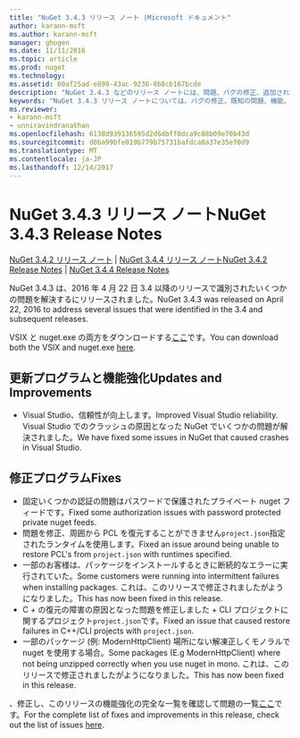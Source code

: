 ```yaml
---
title: "NuGet 3.4.3 リリース ノート |Microsoft ドキュメント"
author: karann-msft
ms.author: karann-msft
manager: ghogen
ms.date: 11/11/2016
ms.topic: article
ms.prod: nuget
ms.technology: 
ms.assetid: 60af25ad-e899-43ac-9236-8b8cb167bcde
description: "NuGet 3.4.3 などのリリース ノートには、問題、バグの修正、追加された機能、および Dcr が知られています。"
keywords: "NuGet 3.4.3 リリース ノートについては、バグの修正、既知の問題、機能、Dcr を追加します。"
ms.reviewer:
- karann-msft
- unniravindranathan
ms.openlocfilehash: 6138d939136595d2d6dbff0dca9c88b09e70b43d
ms.sourcegitcommit: d0ba99bfe019b779b75731bafdca8a37e35ef0d9
ms.translationtype: MT
ms.contentlocale: ja-JP
ms.lasthandoff: 12/14/2017
---
```

# <a name="nuget-343-release-notes"></a><span data-ttu-id="a1cf8-104">NuGet 3.4.3 リリース ノート</span><span class="sxs-lookup"><span data-stu-id="a1cf8-104">NuGet 3.4.3 Release Notes</span></span>

<span data-ttu-id="a1cf8-105">[NuGet 3.4.2 リリース ノート](../release-notes/nuget-3.4.2.md) | [NuGet 3.4.4 リリース ノート](../release-notes/nuget-3.4.4.md)</span><span class="sxs-lookup"><span data-stu-id="a1cf8-105">[NuGet 3.4.2 Release Notes](../release-notes/nuget-3.4.2.md) | [NuGet 3.4.4 Release Notes](../release-notes/nuget-3.4.4.md)</span></span>

<span data-ttu-id="a1cf8-106">NuGet 3.4.3 は、2016 年 4 月 22 日 3.4 以降のリリースで識別されたいくつかの問題を解決するにリリースされました。</span><span class="sxs-lookup"><span data-stu-id="a1cf8-106">NuGet 3.4.3 was released on April 22, 2016 to address several issues that were identified in the 3.4 and subsequent releases.</span></span>

<span data-ttu-id="a1cf8-107">VSIX と nuget.exe の両方をダウンロードする[ここ](https://dist.nuget.org/index.html)です。</span><span class="sxs-lookup"><span data-stu-id="a1cf8-107">You can download both the VSIX and nuget.exe [here](https://dist.nuget.org/index.html).</span></span>

## <a name="updates-and-improvements"></a><span data-ttu-id="a1cf8-108">更新プログラムと機能強化</span><span class="sxs-lookup"><span data-stu-id="a1cf8-108">Updates and Improvements</span></span>

* <span data-ttu-id="a1cf8-109">Visual Studio、信頼性が向上します。</span><span class="sxs-lookup"><span data-stu-id="a1cf8-109">Improved Visual Studio reliability.</span></span> <span data-ttu-id="a1cf8-110">Visual Studio でのクラッシュの原因となった NuGet でいくつかの問題が解決されました。</span><span class="sxs-lookup"><span data-stu-id="a1cf8-110">We have fixed some issues in NuGet that caused crashes in Visual Studio.</span></span>

## <a name="fixes"></a><span data-ttu-id="a1cf8-111">修正プログラム</span><span class="sxs-lookup"><span data-stu-id="a1cf8-111">Fixes</span></span>

* <span data-ttu-id="a1cf8-112">固定いくつかの認証の問題はパスワードで保護されたプライベート nuget フィードです。</span><span class="sxs-lookup"><span data-stu-id="a1cf8-112">Fixed some authorization issues with password protected private nuget feeds.</span></span>
* <span data-ttu-id="a1cf8-113">問題を修正、周囲から PCL を復元することができません`project.json`指定されたランタイムを使用します。</span><span class="sxs-lookup"><span data-stu-id="a1cf8-113">Fixed an issue around being unable to restore PCL's from `project.json` with runtimes specified.</span></span>
* <span data-ttu-id="a1cf8-114">一部のお客様は、パッケージをインストールするときに断続的なエラーに実行されていた。</span><span class="sxs-lookup"><span data-stu-id="a1cf8-114">Some customers were running into intermittent failures when installing packages.</span></span> <span data-ttu-id="a1cf8-115">これは、このリリースで修正されましたがようになりました。</span><span class="sxs-lookup"><span data-stu-id="a1cf8-115">This has now been fixed in this release.</span></span>
* <span data-ttu-id="a1cf8-116">C + の復元の障害の原因となった問題を修正しました + CLI プロジェクトに関するプロジェクト`project.json`です。</span><span class="sxs-lookup"><span data-stu-id="a1cf8-116">Fixed an issue that caused restore failures in C++/CLI projects with `project.json`.</span></span>
* <span data-ttu-id="a1cf8-117">一部のパッケージ (例: ModernHttpClient) 場所にない解凍正しくモノラルで nuget を使用する場合。</span><span class="sxs-lookup"><span data-stu-id="a1cf8-117">Some packages (E.g ModernHttpClient) where not being unzipped correctly when you use nuget in mono.</span></span> <span data-ttu-id="a1cf8-118">これは、このリリースで修正されましたがようになりました。</span><span class="sxs-lookup"><span data-stu-id="a1cf8-118">This has now been fixed in this release.</span></span>

<span data-ttu-id="a1cf8-119">、修正し、このリリースの機能強化の完全な一覧を確認して問題の一覧[ここ](https://github.com/NuGet/Home/issues?q=is%3Aissue+milestone%3A3.4.3+is%3Aclosed)です。</span><span class="sxs-lookup"><span data-stu-id="a1cf8-119">For the complete list of fixes and improvements in this release, check out the list of issues [here](https://github.com/NuGet/Home/issues?q=is%3Aissue+milestone%3A3.4.3+is%3Aclosed).</span></span>